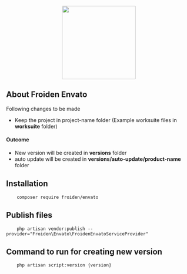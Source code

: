 <p align="center"><img src="https://froiden.com/img/orange-logo.svg" width="200px"></p>



## About Froiden Envato

Following changes to be made

- Keep the project in project-name folder (Example worksuite files in **worksuite** folder)

#### Outcome
- New version will be created in **versions** folder
- auto update will be created in **versions/auto-update/product-name** folder

## Installation

        composer require froiden/envato
    
## Publish files
        php artisan vendor:publish --provider="Froiden\Envato\FroidenEnvatoServiceProvider"
    
## Command to run for creating new version
        php artisan script:version {version}

